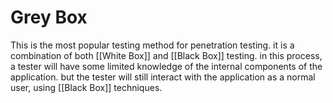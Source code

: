 # Grey Box
This is the most popular testing method for penetration testing. it is a combination of both [[White Box]] and [[Black Box]] testing. in this process, a tester will have some limited knowledge of the internal components of the application. but the tester will still interact with the application as a normal user, using [[Black Box]] techniques.